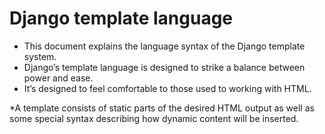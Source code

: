 # Django template language

* This document explains the language syntax of the Django template system.
* Django’s template language is designed to strike a balance between power and ease.
* It’s designed to feel comfortable to those used to working with HTML.

*A template consists of static parts of the desired HTML output as well as some special syntax describing how dynamic content will be inserted.





